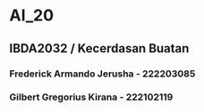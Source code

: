 # AI_20

## IBDA2032 / Kecerdasan Buatan
### Frederick Armando Jerusha - 222203085
### Gilbert Gregorius Kirana  - 222102119

